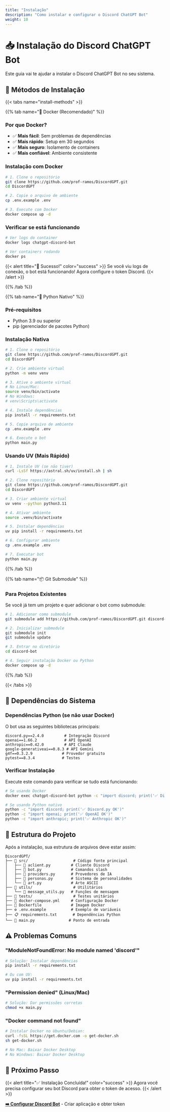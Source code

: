 ```yaml
---
title: "Instalação"
description: "Como instalar e configurar o Discord ChatGPT Bot"
weight: 10
---
```


# 📥 Instalação do Discord ChatGPT Bot

Este guia vai te ajudar a instalar o Discord ChatGPT Bot no seu sistema.

## 🎯 Métodos de Instalação

{{< tabs name="install-methods" >}}

{{% tab name="🐳 Docker (Recomendado)" %}}

### Por que Docker?
- ✅ **Mais fácil**: Sem problemas de dependências
- ✅ **Mais rápido**: Setup em 30 segundos
- ✅ **Mais seguro**: Isolamento de containers
- ✅ **Mais confiável**: Ambiente consistente

### Instalação com Docker

```bash
# 1. Clone o repositório
git clone https://github.com/prof-ramos/DiscordGPT.git
cd DiscordGPT

# 2. Copie o arquivo de ambiente
cp .env.example .env

# 3. Execute com Docker
docker compose up -d
```

### Verificar se está funcionando

```bash
# Ver logs do container
docker logs chatgpt-discord-bot

# Ver containers rodando
docker ps
```

{{< alert title="🎉 Sucesso!" color="success" >}}
Se você viu logs de conexão, o bot está funcionando! Agora configure o token Discord.
{{< /alert >}}

{{% /tab %}}

{{% tab name="🐍 Python Nativo" %}}

### Pré-requisitos
- Python 3.9 ou superior
- pip (gerenciador de pacotes Python)

### Instalação Nativa

```bash
# 1. Clone o repositório  
git clone https://github.com/prof-ramos/DiscordGPT.git
cd DiscordGPT

# 2. Crie ambiente virtual
python -m venv venv

# 3. Ative o ambiente virtual
# No Linux/Mac:
source venv/bin/activate
# No Windows:
# venv\Scripts\activate

# 4. Instale dependências
pip install -r requirements.txt

# 5. Copie arquivo de ambiente
cp .env.example .env

# 6. Execute o bot
python main.py
```

### Usando UV (Mais Rápido)

```bash
# 1. Instale UV (se não tiver)
curl -LsSf https://astral.sh/uv/install.sh | sh

# 2. Clone repositório
git clone https://github.com/prof-ramos/DiscordGPT.git
cd DiscordGPT

# 3. Criar ambiente virtual
uv venv --python python3.11

# 4. Ativar ambiente
source .venv/bin/activate

# 5. Instalar dependências
uv pip install -r requirements.txt

# 6. Configurar ambiente
cp .env.example .env

# 7. Executar bot
python main.py
```

{{% /tab %}}

{{% tab name="📦 Git Submodule" %}}

### Para Projetos Existentes

Se você já tem um projeto e quer adicionar o bot como submodule:

```bash
# 1. Adicionar como submodule
git submodule add https://github.com/prof-ramos/DiscordGPT.git discord-bot

# 2. Inicializar submodule
git submodule init
git submodule update

# 3. Entrar no diretório
cd discord-bot

# 4. Seguir instalação Docker ou Python
docker compose up -d
```

{{% /tab %}}

{{< /tabs >}}

## 🔧 Dependências do Sistema

### Dependências Python (se não usar Docker)

O bot usa as seguintes bibliotecas principais:

```text
discord.py==2.4.0         # Integração Discord
openai==1.66.2            # API OpenAI
anthropic==0.42.0         # API Claude
google-generativeai==0.8.3 # API Gemini
g4f==0.3.2.9             # Provedor gratuito
pytest==8.3.4            # Testes
```

### Verificar Instalação

Execute este comando para verificar se tudo está funcionando:

```bash
# Se usando Docker
docker exec chatgpt-discord-bot python -c "import discord; print('✅ Discord.py OK')"

# Se usando Python nativo
python -c "import discord; print('✅ Discord.py OK')"
python -c "import openai; print('✅ OpenAI OK')"
python -c "import anthropic; print('✅ Anthropic OK')"
```

## 📁 Estrutura do Projeto

Após a instalação, sua estrutura de arquivos deve estar assim:

```
DiscordGPT/
├── 📂 src/                    # Código fonte principal
│   ├── 🐍 aclient.py         # Cliente Discord
│   ├── 🐍 bot.py             # Comandos slash
│   ├── 🐍 providers.py       # Provedores de IA
│   ├── 🐍 personas.py        # Sistema de personalidades
│   └── 🎨 art.py             # Arte ASCII
├── 📂 utils/                  # Utilitários
│   └── 🐍 message_utils.py   # Funções de mensagem
├── 📂 tests/                  # Testes unitários
├── 🐳 docker-compose.yml     # Configuração Docker
├── 🐳 Dockerfile             # Imagem Docker
├── ⚙️ .env.example           # Exemplo de variáveis
├── 📋 requirements.txt       # Dependências Python
└── 🐍 main.py               # Ponto de entrada
```

## ⚠️ Problemas Comuns

### "ModuleNotFoundError: No module named 'discord'"

```bash
# Solução: Instalar dependências
pip install -r requirements.txt

# Ou com UV:
uv pip install -r requirements.txt
```

### "Permission denied" (Linux/Mac)

```bash
# Solução: Dar permissões corretas
chmod +x main.py
```

### "Docker command not found"

```bash
# Instalar Docker no Ubuntu/Debian:
curl -fsSL https://get.docker.com -o get-docker.sh
sh get-docker.sh

# No Mac: Baixar Docker Desktop
# No Windows: Baixar Docker Desktop
```

## 🎯 Próximo Passo

{{< alert title="✅ Instalação Concluída!" color="success" >}}
Agora você precisa configurar seu bot Discord para obter o token de acesso.
{{< /alert >}}

[**➡️ Configurar Discord Bot**](../discord-setup/) - Criar aplicação e obter token